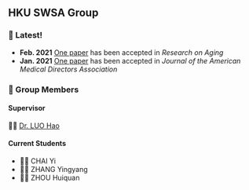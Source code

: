 ## HKU SWSA Group

### :tada: Latest!  
+ **Feb. 2021** [One paper](https://journals.sagepub.com/doi/abs/10.1177/0164027521992690) has been accepted in *Research on Aging*
+ **Jan. 2021** [One paper](https://www.sciencedirect.com/science/article/abs/pii/S1525861020310719) has been accepted in *Journal of the American Medical Directors Association*

### :notebook: Group Members
#### Supervisor
:woman_teacher: [Dr. LUO Hao](https://scholar.google.com/citations?user=MS7-ik8AAAAJ)
#### Current Students
- :woman_student: CHAI Yi 
- :man_student: ZHANG Yingyang 
- :man_student: ZHOU Huiquan 
